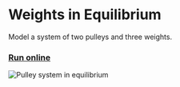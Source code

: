 # Weights in Equilibrium

Model a system of two pulleys and three weights.

### [Run online](https://costava.github.io/Weights-in-Equilibrium/src/)

![Pulley system in equilibrium](http://i.imgur.com/w3z06Ey.gif)
